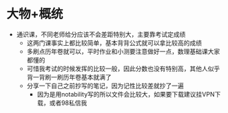 # 大物+概统

- 通识课，不同老师给分应该不会差距特别大，主要靠考试定成绩
  - 这两门课事实上都比较简单，基本背背公式就可以拿比较高的成绩
  - 多刷点历年卷就可以，平时作业和小测要注意做好一点，数理基础课大家都懂的
  - 可惜我考试的时候发挥的比较一般，因此分数也没有特别高，其他人似乎背一背刷一刷历年卷基本就满了
  - 分享一下自己之前抄写的笔记，因为记性比较差就抄了一遍
    - 因为是用notability写的所以文件会比较大，如果要下载建议挂VPN下载，或者98私信我